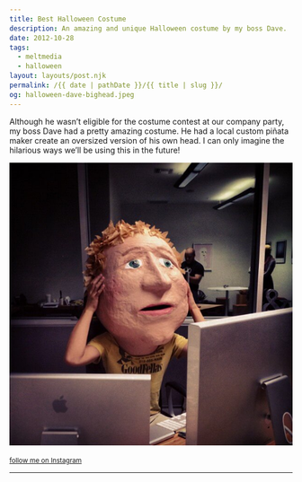 ```yaml
---
title: Best Halloween Costume
description: An amazing and unique Halloween costume by my boss Dave.
date: 2012-10-28
tags: 
  - meltmedia
  - halloween
layout: layouts/post.njk
permalink: /{{ date | pathDate }}/{{ title | slug }}/
og: halloween-dave-bighead.jpeg
---
```


Although he wasn’t eligible for the costume contest at our company party, my boss Dave had a pretty amazing costume. He had a local custom piñata maker create an oversized version of his own head. I can only imagine the hilarious ways we’ll be using this in the future!

![](/img/halloween-dave-bighead.jpeg)

<small class="footnotes"><a href="http://instagram.com/lynnandtonic">follow me on Instagram</a></small>

---
